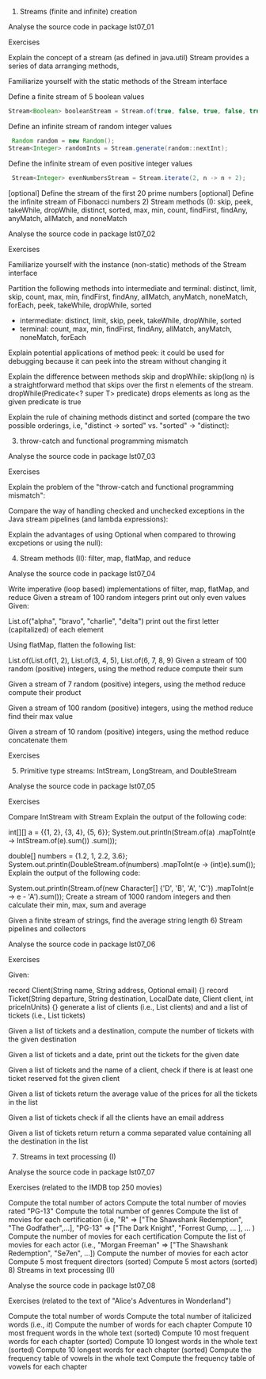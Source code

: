 1) Streams (finite and infinite) creation

Analyse the source code in package lst07_01

Exercises

Explain the concept of a stream (as defined in java.util)
Stream provides a series of data arranging methods, 

Familiarize yourself with the static methods of the Stream interface

Define a finite stream of 5 boolean values
```java
Stream<Boolean> booleanStream = Stream.of(true, false, true, false, true);
```
Define an infinite stream of random integer values
```java
 Random random = new Random();
Stream<Integer> randomInts = Stream.generate(random::nextInt);
```
Define the infinite stream of even positive integer values
```java
 Stream<Integer> evenNumbersStream = Stream.iterate(2, n -> n + 2);
```
[optional] Define the stream of the first 20 prime numbers
[optional] Define the infinite stream of Fibonacci numbers
2) Stream methods (I): skip, peek, takeWhile, dropWhile, distinct, sorted, max, min, count, findFirst, findAny, anyMatch, allMatch, and noneMatch

Analyse the source code in package lst07_02

Exercises

Familiarize yourself with the instance (non-static) methods of the Stream interface

Partition the following methods into intermediate and terminal:
distinct, limit, skip, count, max, min, findFirst, findAny, allMatch, anyMatch, noneMatch, forEach, peek, takeWhile, dropWhile, sorted
- intermediate: distinct, limit, skip, peek, takeWhile, dropWhile, sorted
- terminal: count, max, min, findFirst, findAny, allMatch, anyMatch, noneMatch, forEach

Explain potential applications of method peek: it could be used for debugging because it can peek into the stream without changing it 

Explain the difference between methods skip and dropWhile: skip(long n) is a straightforward method that skips over the first n elements of the stream. dropWhile(Predicate<? super T> predicate) drops elements as long as the given predicate is true

Explain the rule of chaining methods distinct and sorted (compare the two possible orderings, i.e, "distinct -> sorted" vs. "sorted" -> "distinct): 

3) throw-catch and functional programming mismatch

Analyse the source code in package lst07_03

Exercises

Explain the problem of the "throw-catch and functional programming mismatch": 

Compare the way of handling checked and unchecked exceptions in the Java stream pipelines (and lambda expressions):

Explain the advantages of using Optional when compared to throwing excpetions or using the null):

4) Stream methods (II): filter, map, flatMap, and reduce

Analyse the source code in package lst07_04

Write imperative (loop based) implementations of filter, map, flatMap, and reduce
Given a stream of 100 random integers print out only even values
Given:

List.of("alpha", "bravo", "charlie", "delta")
print out the first letter (capitalized) of each element

Using flatMap, flatten the following list:

List.of(List.of(1, 2), List.of(3, 4, 5), List.of(6, 7, 8, 9)
Given a stream of 100 random (positive) integers, using the method reduce compute their sum

Given a stream of 7 random (positive) integers, using the method reduce compute their product

Given a stream of 100 random (positive) integers, using the method reduce find their max value

Given a stream of 10 random (positive) integers, using the method reduce concatenate them

Exercises

5) Primitive type streams: IntStream, LongStream, and DoubleStream

Analyse the source code in package lst07_05

Exercises

Compare IntStream with Stream<Integer>
Explain the output of the following code:

int[][] a = {{1, 2}, {3, 4}, {5, 6}};
System.out.println(Stream.of(a)
.mapToInt(e -> IntStream.of(e).sum())
.sum());

double[] numbers = {1.2, 1, 2.2, 3.6};
System.out.println(DoubleStream.of(numbers)
.mapToInt(e -> (int)e).sum());
Explain the output of the following code:

System.out.println(Stream.of(new Character[] {'D', 'B', 'A', 'C'})
.mapToInt(e -> e - 'A').sum());
Create a stream of 1000 random integers and then calculate their min, max, sum and average

Given a finite stream of strings, find the average string length
6) Stream pipelines and collectors

Analyse the source code in package lst07_06

Exercises

Given:

record Client(String name, String address, Optional<String> email) {}
record Ticket(String departure, String destination, LocalDate date, Client client, int priceInUnits) {}
generate a list of clients (i.e., List<Client> clients) and and a list of tickets (i.e., List<Ticket> tickets)

Given a list of tickets and a destination, compute the number of tickets with the given destination

Given a list of tickets and a date, print out the tickets for the given date

Given a list of tickets and the name of a client, check if there is at least one ticket reserved fot the given client

Given a list of tickets return the average value of the prices for all the tickets in the list

Given a list of tickets check if all the clients have an email address

Given a list of tickets return return a comma separated value containing all the destination in the list

7) Streams in text processing (I)

Analyse the source code in package lst07_07

Exercises (related to the IMDB top 250 movies)

Compute the total number of actors
Compute the total number of movies rated "PG-13"
Compute the total number of genres
Compute the list of movies for each certification (i.e, "R" => ["The Shawshank Redemption", "The Godfather",...], "PG-13" => ["The Dark Knight", "Forrest Gump, ... ], ... )
Compute the number of movies for each certification
Compute the list of movies for each actor (i.e., "Morgan Freeman" => ["The Shawshank Redemption", "Se7en", ...])
Compute the number of movies for each actor
Compute 5 most frequent directors (sorted)
Compute 5 most actors (sorted)
8) Streams in text processing (II)

Analyse the source code in package lst07_08

Exercises (related to the text of "Alice's Adventures in Wonderland")

Compute the total number of words
Compute the total number of italicized words (i.e., _it_)
Compute the number of words for each chapter
Compute 10 most frequent words in the whole text (sorted)
Compute 10 most frequent words for each chapter (sorted)
Compute 10 longest words in the whole text (sorted)
Compute 10 longest words for each chapter (sorted)
Compute the frequency table of vowels in the whole text
Compute the frequency table of vowels for each chapter